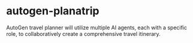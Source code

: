 # autogen-planatrip
AutoGen travel planner will utilize multiple AI agents, each with a specific role, to collaboratively create a comprehensive travel itinerary.
